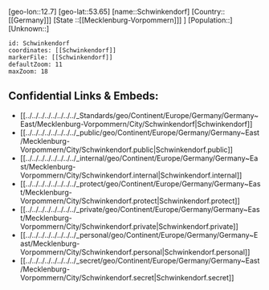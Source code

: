 ﻿---
location: [53.65,12.7]
mapzoom: [7,12] 
mapmarker: city 
type: City
tags:
- geo/City


SpocWebEntityId: 34123
isDeleted: false
confidential: public

---
[geo-lon::12.7]
[geo-lat::53.65]
[name::Schwinkendorf]
[Country::[[Germany]]]
[State ::[[Mecklenburg-Vorpommern]]] ]
[Population::]
[Unknown::]


```leaflet
id: Schwinkendorf
coordinates: [[Schwinkendorf]]
markerFile: [[Schwinkendorf]]
defaultZoom: 11 
maxZoom: 18
```


## Confidential Links & Embeds: 
- [[../../../../../../../../_Standards/geo/Continent/Europe/Germany/Germany~East/Mecklenburg-Vorpommern/City/Schwinkendorf|Schwinkendorf]] 
- [[../../../../../../../../_public/geo/Continent/Europe/Germany/Germany~East/Mecklenburg-Vorpommern/City/Schwinkendorf.public|Schwinkendorf.public]] 
- [[../../../../../../../../_internal/geo/Continent/Europe/Germany/Germany~East/Mecklenburg-Vorpommern/City/Schwinkendorf.internal|Schwinkendorf.internal]] 
- [[../../../../../../../../_protect/geo/Continent/Europe/Germany/Germany~East/Mecklenburg-Vorpommern/City/Schwinkendorf.protect|Schwinkendorf.protect]] 
- [[../../../../../../../../_private/geo/Continent/Europe/Germany/Germany~East/Mecklenburg-Vorpommern/City/Schwinkendorf.private|Schwinkendorf.private]] 
- [[../../../../../../../../_personal/geo/Continent/Europe/Germany/Germany~East/Mecklenburg-Vorpommern/City/Schwinkendorf.personal|Schwinkendorf.personal]] 
- [[../../../../../../../../_secret/geo/Continent/Europe/Germany/Germany~East/Mecklenburg-Vorpommern/City/Schwinkendorf.secret|Schwinkendorf.secret]] 
